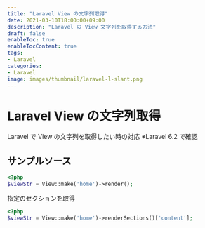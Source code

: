 ```yaml
---
title: "Laravel View の文字列取得"
date: 2021-03-10T18:00:00+09:00
description: "Laravel の View 文字列を取得する方法"
draft: false
enableToc: true
enableTocContent: true
tags: 
- Laravel
categories: 
- Laravel
image: images/thumbnail/laravel-l-slant.png
---
```


# Laravel View の文字列取得
Laravel で View の文字列を取得したい時の対応
※Laravel 6.2 で確認

## サンプルソース

``` php
<?php
$viewStr = View::make('home')->render();
```

指定のセクションを取得
``` php
<?php
$viewStr = View::make('home')->renderSections()['content'];
```